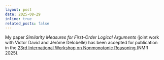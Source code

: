```yaml
---
layout: post
date: 2025-08-29
inline: true
related_posts: false
---
```


My paper *Similarity Measures for First-Order Logical Arguments* (joint work with Victor David and Jérôme Delobelle) has been accepted for publication in the [23rd International Workshop on Nonmonotonic Reasoning ](https://nmr.krportal.org/2025/) (NMR 2025).
